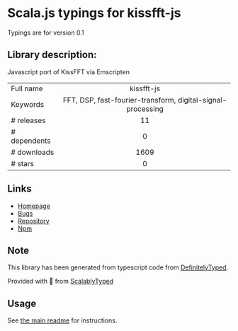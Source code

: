 
# Scala.js typings for kissfft-js

Typings are for version 0.1

## Library description:
Javascript port of KissFFT via Emscripten

|                    |                 |
| ------------------ | :-------------: |
| Full name          | kissfft-js |
| Keywords           | FFT, DSP, fast-fourier-transform, digital-signal-processing |
| # releases         | 11 |
| # dependents       | 0 |
| # downloads        | 1609 |
| # stars            | 0 |

## Links
- [Homepage](https://github.com/j-funk/kissfft-js#readme)
- [Bugs](https://github.com/j-funk/kissfft-js/issues)
- [Repository](https://github.com/j-funk/kissfft-js)
- [Npm](https://www.npmjs.com/package/kissfft-js)
    


## Note
This library has been generated from typescript code from [DefinitelyTyped](https://definitelytyped.org).

Provided with :purple_heart: from [ScalablyTyped](https://github.com/oyvindberg/ScalablyTyped)

## Usage
See [the main readme](../../readme.md) for instructions.


